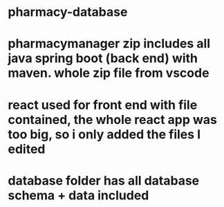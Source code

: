 # pharmacy-database

# pharmacymanager zip includes all java spring boot (back end) with maven. whole zip file from vscode
# react used for front end with file contained, the whole react app was too big, so i only added the files I edited
# database folder has all database schema + data included
